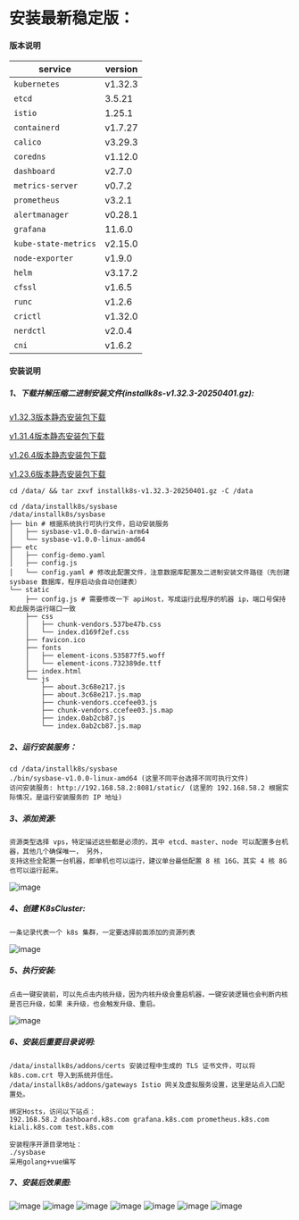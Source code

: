 安装最新稳定版：
===============
#### 版本说明

| service              | version |
|----------------------|---------|
| `kubernetes`         | v1.32.3 |
| `etcd`               | 3.5.21  |
| `istio`              | 1.25.1  |
| `containerd`         | v1.7.27 |
| `calico`             | v3.29.3 |
| `coredns`            | v1.12.0 |
| `dashboard`          | v2.7.0  |
| `metrics-server`     | v0.7.2  |
| `prometheus`         | v3.2.1  |
| `alertmanager`       | v0.28.1 |
| `grafana`            | 11.6.0  |
| `kube-state-metrics` | v2.15.0 |
| `node-exporter`      | v1.9.0  |
| `helm`               | v3.17.2 |
| `cfssl`              | v1.6.5  |
| `runc`               | v1.2.6  |
| `crictl`             | v1.32.0 |
| `nerdctl`            | v2.0.4  |
| `cni`                | v1.6.2  |

#### 安装说明

##### 1、下载并解压缩二进制安装文件(installk8s-v1.32.3-20250401.gz):
[v1.32.3版本静态安装包下载](https://pan.baidu.com/s/1OuwYBsirXzZL-kJJdBrocQ?pwd=dznm)

[v1.31.4版本静态安装包下载](https://pan.baidu.com/s/1TOqKINTELq2qpxHfOSJuzw?pwd=ap6v)

[v1.26.4版本静态安装包下载](https://pan.baidu.com/s/1Q5XaSDyCKzkT_mtJcOV5dA?pwd=mv7n)

[v1.23.6版本静态安装包下载](https://pan.baidu.com/s/1kJ4vc9yMrskW-UyXXZ2Hng?pwd=hc3a)
```
cd /data/ && tar zxvf installk8s-v1.32.3-20250401.gz -C /data

cd /data/installk8s/sysbase
/data/installk8s/sysbase
├── bin # 根据系统执行可执行文件，启动安装服务
│   ├── sysbase-v1.0.0-darwin-arm64
│   └── sysbase-v1.0.0-linux-amd64
├── etc
│   ├── config-demo.yaml
│   ├── config.js
│   └── config.yaml # 修改此配置文件，注意数据库配置及二进制安装文件路径（先创建 sysbase 数据库，程序启动会自动创建表）
└── static
    ├── config.js # 需要修改一下 apiHost，写成运行此程序的机器 ip，端口号保持和此服务运行端口一致
    ├── css
    │   ├── chunk-vendors.537be47b.css
    │   └── index.d169f2ef.css
    ├── favicon.ico
    ├── fonts
    │   ├── element-icons.535877f5.woff
    │   └── element-icons.732389de.ttf
    ├── index.html
    └── js
        ├── about.3c68e217.js
        ├── about.3c68e217.js.map
        ├── chunk-vendors.ccefee03.js
        ├── chunk-vendors.ccefee03.js.map
        ├── index.0ab2cb87.js
        └── index.0ab2cb87.js.map
```

##### 2、运行安装服务：
```
cd /data/installk8s/sysbase
./bin/sysbase-v1.0.0-linux-amd64 (这里不同平台选择不同可执行文件) 
访问安装服务: http://192.168.58.2:8081/static/ (这里的 192.168.58.2 根据实际情况，是运行安装服务的 IP 地址)
```

##### 3、添加资源:
```
资源类型选择 vps，特定描述这些都是必须的，其中 etcd、master、node 可以配置多台机器，其他几个确保唯一， 另外，
支持这些全配置一台机器，即单机也可以运行，建议单台最低配置 8 核 16G，其实 4 核 8G 也可以运行起来。
```
![image](/images/install_resource.jpeg)


##### 4、创建 K8sCluster:
```
一条记录代表一个 k8s 集群，一定要选择前面添加的资源列表
```
![image](/images/install_k8scluster.jpeg)

##### 5、执行安装:
```
点击一键安装前，可以先点击内核升级，因为内核升级会重启机器，一键安装逻辑也会判断内核是否已升级，如果 未升级，也会触发升级、重启。
```
![image](/images/install_install.jpeg)

##### 6、安装后重要目录说明:
```
/data/installk8s/addons/certs 安装过程中生成的 TLS 证书文件，可以将 k8s.com.crt 导入到系统并信任。
/data/installk8s/addons/gateways Istio 网关及虚拟服务设置，这里是站点入口配置处。

绑定Hosts，访问以下站点：
192.168.58.2 dashboard.k8s.com grafana.k8s.com prometheus.k8s.com kiali.k8s.com test.k8s.com

安装程序开源目录地址：
./sysbase
采用golang+vue编写
```

##### 7、安装后效果图:
![image](/images/instsall_example1.jpeg)
![image](/images/instsall_example2.jpeg)
![image](/images/instsall_example3.jpeg)
![image](/images/instsall_example4.jpeg)
![image](/images/instsall_example5.jpeg)
![image](/images/instsall_example6.jpeg)
![image](/images/instsall_example7.jpeg)

